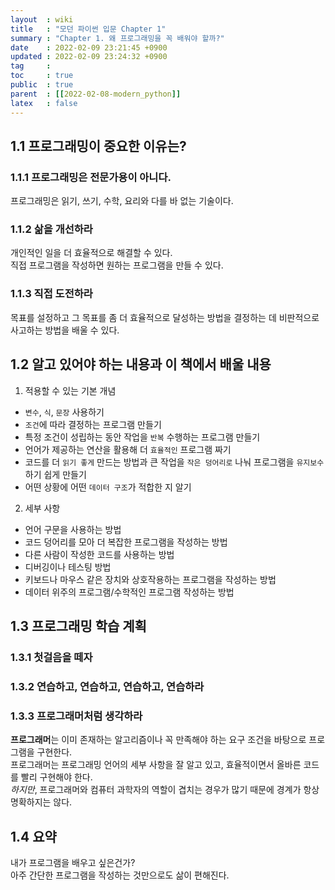 ```yaml
---
layout  : wiki
title   : "모던 파이썬 입문 Chapter 1"
summary : "Chapter 1. 왜 프로그래밍을 꼭 배워야 할까?"
date    : 2022-02-09 23:21:45 +0900
updated : 2022-02-09 23:24:32 +0900
tag     : 
toc     : true
public  : true
parent  : [[2022-02-08-modern_python]]
latex   : false
---
```


## 1.1 프로그래밍이 중요한 이유는?

### 1.1.1 프로그래밍은 전문가용이 아니다.

프로그래밍은 읽기, 쓰기, 수학, 요리와 다를 바 없는 기술이다.

### 1.1.2 삶을 개선하라

개인적인 일을 더 효율적으로 해결할 수 있다.  
직접 프로그램을 작성하면 원하는 프로그램을 만들 수 있다.  

### 1.1.3 직접 도전하라

목표를 설정하고 그 목표를 좀 더 효율적으로 달성하는 방법을 결정하는 데 비판적으로 사고하는 방법을 배울 수 있다.  

## 1.2 알고 있어야 하는 내용과 이 책에서 배울 내용

1) 적용할 수 있는 기본 개념  

* `변수`, `식`, `문장` 사용하기
* `조건`에 따라 결정하는 프로그램 만들기
* 특정 조건이 성립하는 동안 작업을 `반복` 수행하는 프로그램 만들기
* 언어가 제공하는 연산을 활용해 더 `효율적인` 프로그램 짜기
* 코드를 더 `읽기 좋게` 만드는 방법과 큰 작업을 `작은 덩어리로` 나눠 프로그램을 `유지보수`하기 쉽게 만들기
* 어떤 상황에 어떤 `데이터 구조`가 적합한 지 알기

2) 세부 사항  

* 언어 구문을 사용하는 방법
* 코드 덩어리를 모아 더 복잡한 프로그램을 작성하는 방법
* 다른 사람이 작성한 코드를 사용하는 방법
* 디버깅이나 테스팅 방법
* 키보드나 마우스 같은 장치와 상호작용하는 프로그램을 작성하는 방법
* 데이터 위주의 프로그램/수학적인 프로그램 작성하는 방법

## 1.3 프로그래밍 학습 계획

### 1.3.1 첫걸음을 떼자

### 1.3.2 연습하고, 연습하고, 연습하고, 연습하라

### 1.3.3 프로그래머처럼 생각하라

**프로그래머**는 이미 존재하는 알고리즘이나 꼭 만족해야 하는 요구 조건을 바탕으로 프로그램을 구현한다.  
프로그래머는 프로그래밍 언어의 세부 사항을 잘 알고 있고, 효율적이면서 올바른 코드를 빨리 구현해야 한다.  
*하지만*, 프로그래머와 컴퓨터 과학자의 역할이 겹치는 경우가 많기 때문에 경계가 항상 명확하지는 않다.

## 1.4 요약

내가 프로그램을 배우고 싶은건가?  
아주 간단한 프로그램을 작성하는 것만으로도 삶이 편해진다.
